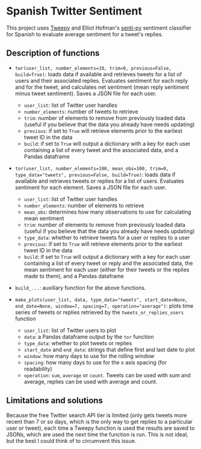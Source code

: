 # Spanish Twitter Sentiment

This project uses [Tweepy](https://www.tweepy.org/) and Elliot Hofman's
[senti-py](https://github.com/aylliote/senti-py) sentiment classifier for
Spanish to evaluate average sentiment for a tweet's replies.

## Description of functions

* `twr(user_list, number_elements=10, trim=0,
previous=False, build=True)`: loads data if available and retrieves tweets for a
list of users and their associated replies. Evaluates sentiment for each
reply and for the tweet, and calculates net sentiment (mean reply sentiment
minus tweet sentiment). Saves a JSON file for each user.
    * `user_list`: list of Twitter user handles
    * `number_elements`: number of tweets to retrieve
    * `trim`: number of elements to remove from previously loaded data (useful
    if you believe that the data you already have needs updating)
    * `previous`: if set to `True` will retrieve elements prior to the earliest
    tweet ID in the data
    * `build`: if set to `True` will output a dictionary with a key for each
    user containing a list of every tweet and the associated data, and a
    Pandas dataframe

* `tor(user_list, number_elements=100, mean_obs=100, trim=0,
                            type_data="tweets", previous=False, build=True)`:
   loads data if available and retrieves tweets or replies for a list of users.
   Evaluates sentiment for each element. Saves a JSON file for each user.
    * `user_list`: list of Twitter user handles
    * `number_elements`: number of elements to retrieve
    * `mean_obs`: determines how many observations to use for calculating mean
    sentiment
    * `trim`: number of elements to remove from previously loaded data (useful
    if you believe that the data you already have needs updating)
    * `type_data`: whether to retrieve tweets for a user or replies to a user
    * `previous`: if set to `True` will retrieve elements prior to the earliest
    tweet ID in the data
   * `build`: if set to `True` will output a dictionary with a key for each user
   containing a list of every tweet or reply and the associated data, the mean
   sentiment for each user (either for their tweets or the replies made to them),
   and a Pandas dataframe

* `build_...`: auxiliary function for the above functions.

* `make_plots(user_list, data, type_data="tweets", start_date=None,
               end_date=None, window=7, spacing=7, operation="average")`:
               plots time series of tweets or replies retrieved by the
               `tweets_or_replies_users` function
    * `user_list`: list of Twitter users to plot
    * `data`: a Pandas dataframe output by the `tor`
               function
    * `type_data`: whether to plot tweets or replies
    * `start_date` and `end_date`: strings that define first and last date to plot
    * `window`: how many days to use for the rolling window
    * `spacing`: how many days to use for the x axis spacing (for readability)
    * `operation`: `sum`, `average` or `count`. Tweets can be used with sum and
    average, replies can be used with average and count.
     
## Limitations and solutions
Because the free Twitter search API tier is limited (only gets tweets more recent than 7 or so days, which is the only way to get replies to a particular user or tweet), each time a Tweepy function is used the results are saved to JSONs, which are used the next time the function is run. This is not ideal, but the best I could think of to circumvent this issue.